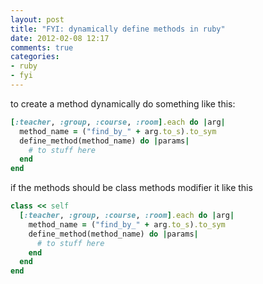 ```yaml
---
layout: post
title: "FYI: dynamically define methods in ruby"
date: 2012-02-08 12:17
comments: true
categories: 
- ruby
- fyi
---
```


to create a method dynamically do something like this:

``` ruby
[:teacher, :group, :course, :room].each do |arg|
  method_name = ("find_by_" + arg.to_s).to_sym
  define_method(method_name) do |params|
    # to stuff here
  end
end
```

if the methods should be class methods modifier it like this

``` ruby
class << self
  [:teacher, :group, :course, :room].each do |arg|
    method_name = ("find_by_" + arg.to_s).to_sym
    define_method(method_name) do |params|
      # to stuff here
    end
  end
end
```

